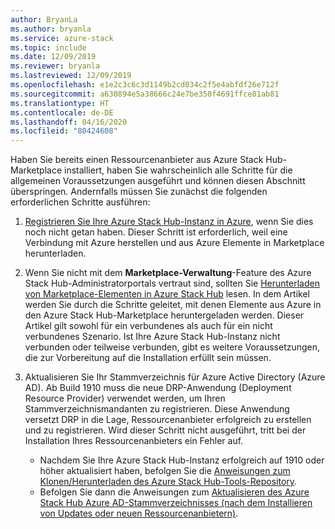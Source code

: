 ```yaml
---
author: BryanLa
ms.author: bryanla
ms.service: azure-stack
ms.topic: include
ms.date: 12/09/2019
ms.reviewer: bryanla
ms.lastreviewed: 12/09/2019
ms.openlocfilehash: e1e2c3c6c3d1149b2cd034c2f5e4abfdf26e712f
ms.sourcegitcommit: a630894e5a38666c24e7be350f4691ffce81ab81
ms.translationtype: HT
ms.contentlocale: de-DE
ms.lasthandoff: 04/16/2020
ms.locfileid: "80424608"
---
```

Haben Sie bereits einen Ressourcenanbieter aus Azure Stack Hub-Marketplace installiert, haben Sie wahrscheinlich alle Schritte für die allgemeinen Voraussetzungen ausgeführt und können diesen Abschnitt überspringen. Andernfalls müssen Sie zunächst die folgenden erforderlichen Schritte ausführen: 

1. [Registrieren Sie Ihre Azure Stack Hub-Instanz in Azure](../operator/azure-stack-registration.md), wenn Sie dies noch nicht getan haben. Dieser Schritt ist erforderlich, weil eine Verbindung mit Azure herstellen und aus Azure Elemente in Marketplace herunterladen.

2. Wenn Sie nicht mit dem **Marketplace-Verwaltung**-Feature des Azure Stack Hub-Administratorportals vertraut sind, sollten Sie [Herunterladen von Marketplace-Elementen in Azure Stack Hub](../operator/azure-stack-download-azure-marketplace-item.md) lesen. In dem Artikel werden Sie durch die Schritte geleitet, mit denen Elemente aus Azure in den Azure Stack Hub-Marketplace heruntergeladen werden. Dieser Artikel gilt sowohl für ein verbundenes als auch für ein nicht verbundenes Szenario. Ist Ihre Azure Stack Hub-Instanz nicht verbunden oder teilweise verbunden, gibt es weitere Voraussetzungen, die zur Vorbereitung auf die Installation erfüllt sein müssen.

3. Aktualisieren Sie Ihr Stammverzeichnis für Azure Active Directory (Azure AD). Ab Build 1910 muss die neue DRP-Anwendung (Deployment Resource Provider) verwendet werden, um Ihren Stammverzeichnismandanten zu registrieren. Diese Anwendung versetzt DRP in die Lage, Ressourcenanbieter erfolgreich zu erstellen und zu registrieren. Wird dieser Schritt nicht ausgeführt, tritt bei der Installation Ihres Ressourcenanbieters ein Fehler auf. 

   - Nachdem Sie Ihre Azure Stack Hub-Instanz erfolgreich auf 1910 oder höher aktualisiert haben, befolgen Sie die [Anweisungen zum Klonen/Herunterladen des Azure Stack Hub-Tools-Repository](../operator/azure-stack-powershell-download.md). 
   - Befolgen Sie dann die Anweisungen zum [Aktualisieren des Azure Stack Hub Azure AD-Stammverzeichnisses (nach dem Installieren von Updates oder neuen Ressourcenanbietern)](https://github.com/Azure/AzureStack-Tools/tree/master/Identity#updating-the-azure-stack-aad-home-directory-after-installing-updates-or-new-resource-providers). 
